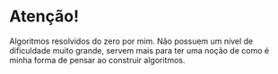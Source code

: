 <h1>Atenção!</h1>
Algoritmos resolvidos do zero por mim. Não possuem um nível de dificuldade muito grande, servem mais para ter uma noção de como é minha forma de pensar ao construir algoritmos.
